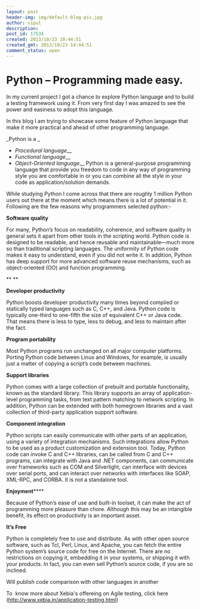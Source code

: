 ```yaml
---
layout: post
header-img: img/default-blog-pic.jpg
author: vipul
description: 
post_id: 17534
created: 2013/10/23 19:44:51
created_gmt: 2013/10/23 14:44:51
comment_status: open
---
```


# Python – Programming made easy.

In my current project I got a chance to explore Python language and to build a testing framework using it. From very first day I was amazed to see the power and easiness to adopt this language.

In this blog I am trying to showcase some feature of Python language that make it more practical and ahead of other programming language.

_Python is a _

  * _Procedural language___
  * _Functional language___
  * _Object-Oriented language___
Python is a general-purpose programming language that provide you freedom to code in any way of programming style you are comfortable in or you can combine all the style in your code as application/solution demands.

While studying Python I come across that there are roughly 1 million Python users out there at the moment which means there is a lot of potential in it. Following are the few reasons why programmers selected python:-

**Software quality**

For many, Python’s focus on readability, coherence, and software quality in general sets it apart from other tools in the scripting world. Python code is designed to be readable, and hence reusable and maintainable—much more so than traditional scripting languages. The uniformity of Python code makes it easy to understand, even if you did not write it. In addition, Python has deep support for more advanced software reuse mechanisms, such as object-oriented (OO) and function programming.

** **

**Developer productivity**

Python boosts developer productivity many times beyond compiled or statically typed languages such as C, C++, and Java. Python code is typically one-third to one-fifth the size of equivalent C++ or Java code. That means there is less to type, less to debug, and less to maintain after the fact.

**Program portability**

Most Python programs run unchanged on all major computer platforms. Porting Python code between Linux and Windows, for example, is usually just a matter of copying a script’s code between machines.

**Support libraries**

Python comes with a large collection of prebuilt and portable functionality, known as the standard library. This library supports an array of application-level programming tasks, from text pattern matching to network scripting. In addition, Python can be extended with both homegrown libraries and a vast collection of third-party application support software.

**Component integration**

Python scripts can easily communicate with other parts of an application, using a variety of integration mechanisms. Such integrations allow Python to be used as a product customization and extension tool. Today, Python code can invoke C and C++ libraries, can be called from C and C++ programs, can integrate with Java and .NET components, can communicate over frameworks such as COM and Silverlight, can interface with devices over serial ports, and can interact over networks with interfaces like SOAP, XML-RPC, and CORBA. It is not a standalone tool.

**Enjoyment******

Because of Python’s ease of use and built-in toolset, it can make the act of programming more pleasure than chore. Although this may be an intangible benefit, its effect on productivity is an important asset.

**It’s Free**

Python is completely free to use and distribute. As with other open source software, such as Tcl, Perl, Linux, and Apache, you can fetch the entire Python system’s source code for free on the Internet. There are no restrictions on copying it, embedding it in your systems, or shipping it with your products. In fact, you can even sell Python’s source code, if you are so inclined.

Will publish code comparison with other languages in another

To  know more about Xebia's offereing on Agile testing, click here (<http://www.xebia.in/application-testing.html>)
